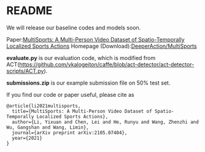 # README
We will release our baseline codes and models soon.

Paper:[MultiSports: A Multi-Person Video Dataset of Spatio-Temporally Localized Sports Actions](https://link.zhihu.com/?target=https%3A//arxiv.org/pdf/2105.07404.pdf)
Homepage (Download):[DeeperAction/MultiSports](https://link.zhihu.com/?target=https%3A//deeperaction.github.io/multisports/)

**evaluate.py** is our evaluation code, which is modified from ACT(https://github.com/vkalogeiton/caffe/blob/act-detector/act-detector-scripts/ACT.py).

**submissions.zip** is our example submission file on 50% test set.

If you find our code or paper useful, please cite as
```
@article{li2021multisports,
  title={MultiSports: A Multi-Person Video Dataset of Spatio-Temporally Localized Sports Actions},
  author={Li, Yixuan and Chen, Lei and He, Runyu and Wang, Zhenzhi and Wu, Gangshan and Wang, Limin},
  journal={arXiv preprint arXiv:2105.07404},
  year={2021}
}
```
